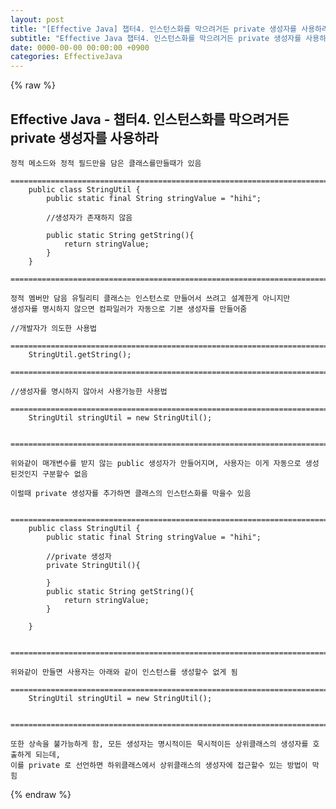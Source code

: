 ```yaml
---  
layout: post  
title: "[Effective Java] 챕터4. 인스턴스화를 막으려거든 private 생성자를 사용하라"  
subtitle: "Effective Java 챕터4. 인스턴스화를 막으려거든 private 생성자를 사용하라"  
date: 0000-00-00 00:00:00 +0900  
categories: EffectiveJava  
---  
```

{% raw %}  
## Effective Java - 챕터4. 인스턴스화를 막으려거든 private 생성자를 사용하라  
  
	정적 메소드와 정적 필드만을 담은 클래스를만들때가 있음  
		=================================================================================================================  
		public class StringUtil {  
			public static final String stringValue = "hihi";  
  
			//생성자가 존재하지 않음  
  
			public static String getString(){  
				return stringValue;  
			}  
		}  
		=================================================================================================================  
  
	정적 멤버만 담음 유틸리티 클래스는 인스턴스로 만들어서 쓰려고 설계한게 아니지만  
	생성자를 명시하지 않으면 컴파일러가 자동으로 기본 생성자를 만들어줌  
  
	//개발자가 의도한 사용법  
		=================================================================================================================  
		StringUtil.getString();  
		=================================================================================================================  
  
	//생성자를 명시하지 않아서 사용가능한 사용법  
		=================================================================================================================  
		StringUtil stringUtil = new StringUtil();  
  
		=================================================================================================================  
  
	위와같이 매개변수를 받지 않는 public 생성자가 만들어지며, 사용자는 이게 자동으로 생성된것인지 구분할수 없음  
  
	이럴때 private 생성자를 추가하면 클래스의 인스턴스화를 막을수 있음  
  
		=================================================================================================================  
		public class StringUtil {  
			public static final String stringValue = "hihi";  
  
			//private 생성자  
			private StringUtil(){  
  
			}  
			public static String getString(){  
				return stringValue;  
			}  
  
		}  
  
		=================================================================================================================  
  
	위와같이 만들면 사용자는 아래와 같이 인스턴스를 생성할수 없게 됨  
		=================================================================================================================  
		StringUtil stringUtil = new StringUtil();  
  
		=================================================================================================================  
  
	또한 상속을 불가능하게 함, 모든 생성자는 명시적이든 묵시적이든 상위클래스의 생성자를 호출하게 되는데,  
	이를 private 로 선언하면 하위클래스에서 상위클래스의 생성자에 접근할수 있는 방법이 막힘  
{% endraw %}